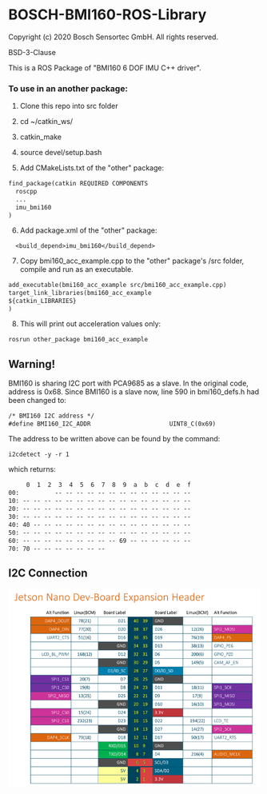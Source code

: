 # BOSCH-BMI160-ROS-Library

Copyright (c) 2020 Bosch Sensortec GmbH. All rights reserved.

BSD-3-Clause

This is a ROS Package of "BMI160 6 DOF IMU C++ driver". 

### To use in an another package:

1. Clone this repo into src folder
2. cd ~/catkin_ws/
3. catkin_make
4. source devel/setup.bash

5. Add CMakeLists.txt of the "other" package:
```
find_package(catkin REQUIRED COMPONENTS
  roscpp
  ...
  imu_bmi160
)
```

6. Add package.xml of the "other" package:
```
  <build_depend>imu_bmi160</build_depend>
```

7. Copy bmi160_acc_example.cpp to the "other" package's /src folder, compile and run as an executable.

```
add_executable(bmi160_acc_example src/bmi160_acc_example.cpp)
target_link_libraries(bmi160_acc_example 
${catkin_LIBRARIES} 
)
```

8. This will print out acceleration values only:
```
rosrun other_package bmi160_acc_example
```

## Warning!

BMI160 is sharing I2C port with PCA9685 as a slave. In the original code, address is 0x68. Since BMI160 is a slave now, line 590 in bmi160_defs.h had been changed to:

```
/* BMI160 I2C address */
#define BMI160_I2C_ADDR                      UINT8_C(0x69)
```

The address to be written above can be found by the command:
```
i2cdetect -y -r 1
```
which returns:
```
     0  1  2  3  4  5  6  7  8  9  a  b  c  d  e  f
00:          -- -- -- -- -- -- -- -- -- -- -- -- -- 
10: -- -- -- -- -- -- -- -- -- -- -- -- -- -- -- -- 
20: -- -- -- -- -- -- -- -- -- -- -- -- -- -- -- -- 
30: -- -- -- -- -- -- -- -- -- -- -- -- -- -- -- -- 
40: 40 -- -- -- -- -- -- -- -- -- -- -- -- -- -- -- 
50: -- -- -- -- -- -- -- -- -- -- -- -- -- -- -- -- 
60: -- -- -- -- -- -- -- -- -- 69 -- -- -- -- -- -- 
70: 70 -- -- -- -- -- -- --   
```

## I2C Connection

<img src="imgs/BMI160_I2C_pin_layout.png" alt="alt text" title="BMI160 I2C pin layout" style="max-width:100%;">